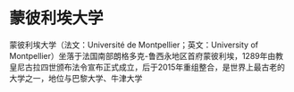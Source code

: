 # 蒙彼利埃大学

蒙彼利埃大学（法文：Université de Montpellier；英文：University of Montpellier）坐落于法国南部朗格多克-鲁西永地区首府蒙彼利埃，1289年由教皇尼古拉四世颁布法令宣布正式成立，后于2015年重组整合，是世界上最古老的大学之一，地位与巴黎大学、牛津大学